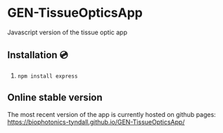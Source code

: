 # GEN-TissueOpticsApp
Javascript version of the tissue optic app

## Installation 💿

1. ```npm install express```

## Online stable version
The most recent version of the app is currently hosted on github pages: https://biophotonics-tyndall.github.io/GEN-TissueOpticsApp/
